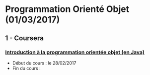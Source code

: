 # Programmation Orienté Objet (01/03/2017)

## 1 - Coursera

### [Introduction à la programmation orientée objet (en Java)](https://www.coursera.org/learn/java-poo/home/welcome)
    
* Début du cours : le 28/02/2017
* Fin du cours :  


